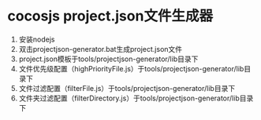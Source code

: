 # cocosjs project.json文件生成器 #

1. 安装nodejs
1. 双击projectjson-generator.bat生成project.json文件
1. project.json模板于tools/projectjson-generator/lib目录下
1. 文件优先级配置（highPriorityFile.js）于tools/projectjson-generator/lib目录下
1. 文件过滤配置（filterFile.js）于tools/projectjson-generator/lib目录下
1. 文件夹过滤配置（filterDirectory.js）于tools/projectjson-generator/lib目录下